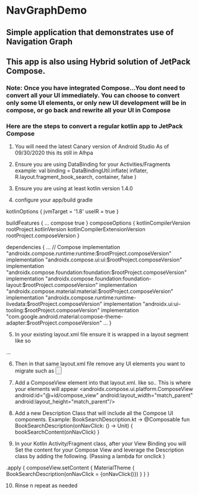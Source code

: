 # NavGraphDemo

## Simple application that demonstrates use of Navigation Graph

## This app is also using Hybrid solution of JetPack Compose. 
### Note: Once you have integrated Compose...You dont need to convert all your UI immediately.  You can choose to convert only some UI elements, or only new UI development will be in compose, or go back and rewrite all your UI in Compose

### Here are the steps to convert a regular kotlin app to JetPack Compose

1. You will need the latest Canary version of Android Studio As of 09/30/2020 this its still in Alhpa

2. Ensure you are using DataBinding for your Activities/Fragments
example: 
val binding = DataBindingUtil.inflate<FragmentBookSearchBinding>(
    inflater, R.layout.fragment_book_search, container, false
)

3. Ensure you are using at least kotlin version 1.4.0 

4. configure your app/build gradle

kotlinOptions {
    jvmTarget = '1.8'
    useIR = true
}

buildFeatures {
    ...
    compose true
}
composeOptions {
    kotlinCompilerVersion rootProject.kotlinVersion
    kotlinCompilerExtensionVersion rootProject.composeVersion
}

dependencies {
    ...
    // Compose
    implementation "androidx.compose.runtime:runtime:$rootProject.composeVersion"
    implementation "androidx.compose.ui:ui:$rootProject.composeVersion"
    implementation "androidx.compose.foundation:foundation:$rootProject.composeVersion"
    implementation "androidx.compose.foundation:foundation-layout:$rootProject.composeVersion"
    implementation "androidx.compose.material:material:$rootProject.composeVersion"
    implementation "androidx.compose.runtime:runtime-livedata:$rootProject.composeVersion"
    implementation "androidx.ui:ui-tooling:$rootProject.composeVersion"
    implementation "com.google.android.material:compose-theme-adapter:$rootProject.composeVersion"
    ...
}


5. In your existing layout.xml file ensure it is wrapped in a layout segment like so
<layout xmlns:android="http://schemas.android.com/apk/res/android">
...
</layout>

6. Then in that same layout.xml file remove any UI elements you want to migrate such as 
<Button
    android:id="@+id/detailsButton"
    android:layout_width="match_parent"
    android:layout_height="wrap_content"
    android:text="@string/book_details"
/>


7. Add a ComposeView element into that layout.xml. like so.. This is where your elements will appear
<androidx.compose.ui.platform.ComposeView
    android:id="@+id/compose_view"
    android:layout_width="match_parent"
    android:layout_height="match_parent"/>

8. Add a new Description Class that will include all the Compose UI components.
Example:
BookSearchDescription.kt ->
@Composable
fun BookSearchDescription(onNavClick: () -> Unit) {
    bookSearchContent(onNavClick)
}

9. In your Kotlin Activity/Fragment class, after your View Binding you will Set the content for your Compose View and leverage the Description class by adding the following. (Passing a lambda for onclick )

.apply {
    composeView.setContent {
        MaterialTheme {
            BookSearchDescription(onNavClick = {onNavClick()})
        }
    }
}

10.  Rinse n repeat as needed
